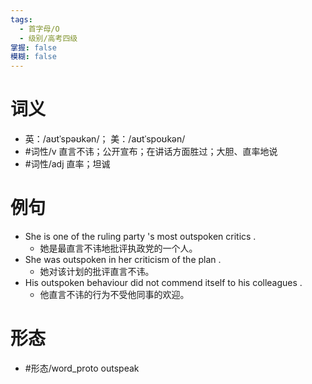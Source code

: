 ```yaml
---
tags:
  - 首字母/O
  - 级别/高考四级
掌握: false
模糊: false
---
```

# 词义
- 英：/aʊtˈspəʊkən/； 美：/aʊtˈspoʊkən/
- #词性/v  直言不讳；公开宣布；在讲话方面胜过；大胆、直率地说
- #词性/adj  直率；坦诚
# 例句
- She is one of the ruling party 's most outspoken critics .
	- 她是最直言不讳地批评执政党的一个人。
- She was outspoken in her criticism of the plan .
	- 她对该计划的批评直言不讳。
- His outspoken behaviour did not commend itself to his colleagues .
	- 他直言不讳的行为不受他同事的欢迎。
# 形态
- #形态/word_proto outspeak
